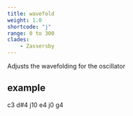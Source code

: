 ```yaml
---
title: wavefold
weight: 1.0
shortcode: "j"
range: 0 to 300
clades:
    - Zassersby
---
```


Adjusts the wavefolding for the oscillator

## example

<p class="shiny">c3 d#4 j10 e4 j0 g4</p>



